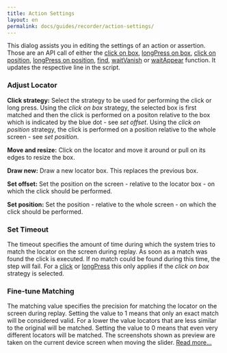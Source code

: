 ```yaml
---
title: Action Settings
layout: en
permalink: docs/guides/recorder/action-settings/
---
```


This dialog assists you in editing the settings of an action or assertion. Those are an API call of either the <a href="/docs/references/scripting-api/input#click-box">click on box</a>, <a href="/docs/references/scripting-api/input#longPress-box">longPress on box</a>, <a href="/docs/references/scripting-api/input#click-position">click on position</a>, <a href="/docs/references/scripting-api/input#longPress-position">longPress on position</a>, <a href="/docs/references/scripting-api/locator#find">find</a>, <a href="/docs/references/scripting-api/locator#waitVanish">waitVanish</a> or <a href="/docs/references/scripting-api/locator#waitAppear">waitAppear</a> function. It updates the respective line in the script.


<h3 id="locator">Adjust Locator</h3>
<p><strong>Click strategy:</strong> Select the strategy to be used for performing the click or long press. Using the <em>click on box</em> strategy, the selected box is first matched and then the click is performed on a positon relative to the box which is indicated by the blue dot - see <em>set offset</em>. Using the <em>click on position</em> strategy, the click is performed on a position relative to the whole screen - see <em>set position</em>.

<strong>Move and resize:</strong> Click on the locator and move it around or pull on its edges to resize the box.

<strong>Draw new:</strong> Draw a new locator box. This replaces the previous box.

<strong>Set offset:</strong> Set the position on the screen - relative to the locator box - on which the click should be performed.

<strong>Set position:</strong> Set the position - relative to the whole screen - on which the click should be performed.


<h3 id="timeout">Set Timeout</h3>
The timeout specifies the amount of time during which the system tries to match the locator on the screen during replay. As soon as a match was found the click is executed. If no match could be found during this time, the step will fail. For a <a href="/docs/references/scripting-api/input#click-locator">click</a> or <a href="/docs/references/scripting-api/input#longPress-locator">longPress</a> this only applies if the <em>click on box</em> strategy is selected.


<h3 id="matching">Fine-tune Matching</h3>
The matching value specifies the precision for matching the locator on the screen during replay. Setting the value to 1 means that only an exact match will be considered valid. For a lower the value locators that are less similar to the original will be matched. Setting the value to 0 means that even very different locators will be matched. The screenshots shown as preview are taken on the current device screen when moving the slider. <a href="http://help.testobject.com/docs/references/image-matching#fine-tune-matching">Read more...</a>
